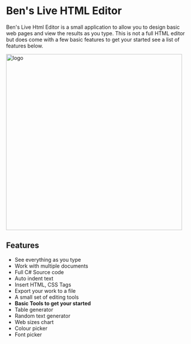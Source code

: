 # Ben's Live HTML Editor

<p>Ben's Live Html Editor is a small application to allow you to design basic web pages and view the results as you type. This is not a full HTML editor but does come with a few basic features to get your started see a list of features below.</p>

<img width="480" alt="logo" src="https://user-images.githubusercontent.com/17520035/153727305-d19523b0-3c54-48e2-8c53-dba4e17f0132.png">

## Features

* See everything as you type
* Work with multiple documents
* Full C# Source code
* Auto indent text
* Insert HTML, CSS Tags
* Export your work to a file
* A small set of editing tools
* <b>Basic Tools to get your started</b>
* Table generator
* Random text generator
* Web sizes chart
* Colour picker
* Font picker

